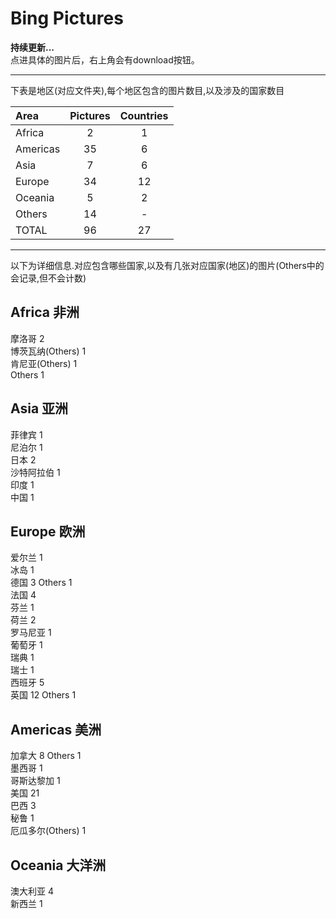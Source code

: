 # Bing Pictures

**持续更新...**  
点进具体的图片后，右上角会有download按钮。
* * *
下表是地区(对应文件夹),每个地区包含的图片数目,以及涉及的国家数目

|Area                 |Pictures          |Countries         |
|:--------------------|:----------------:|:----------------:|
|Africa               |2                 |1                 |
|Americas             |35                |6                 |
|Asia                 |7                 |6                 |
|Europe               |34                |12                |
|Oceania              |5                 |2                 |
|Others               |14                |-                 |
|TOTAL                |96                |27                |

* * *
以下为详细信息.对应包含哪些国家,以及有几张对应国家(地区)的图片(Others中的会记录,但不会计数)

## Africa 非洲

摩洛哥 2  
博茨瓦纳(Others) 1  
肯尼亚(Others) 1  
Others 1

## Asia 亚洲

菲律宾 1  
尼泊尔 1  
日本 2  
沙特阿拉伯 1  
印度 1  
中国 1  

## Europe 欧洲

爱尔兰 1  
冰岛 1  
德国 3  Others 1  
法国 4  
芬兰 1  
荷兰 2  
罗马尼亚 1  
葡萄牙 1  
瑞典 1  
瑞士 1  
西班牙 5  
英国 12  Others 1  

## Americas 美洲

加拿大 8  Others 1  
墨西哥 1  
哥斯达黎加 1  
美国 21  
巴西 3  
秘鲁 1  
厄瓜多尔(Others) 1  

## Oceania 大洋洲

澳大利亚 4  
新西兰 1  
